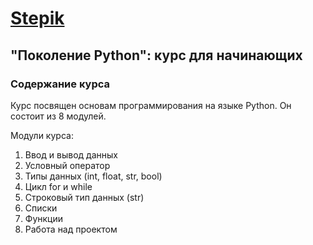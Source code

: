 # [Stepik](https://stepik.org/)

## "Поколение Python": курс для начинающих

### Содержание курса
Курс посвящен основам программирования на языке Python. Он состоит из 8 модулей.

Модули курса:

1. Ввод и вывод данных
2. Условный оператор
3. Типы данных (int, float, str, bool)
4. Цикл for и while
5. Строковый тип данных (str)
6. Списки
7. Функции
8. Работа над проектом
